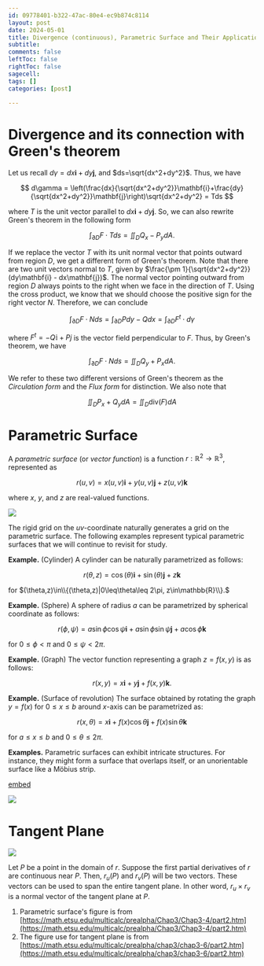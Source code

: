 ```yaml
---
id: 09778401-b322-47ac-80e4-ec9b874c8114
layout: post
date: 2024-05-01
title: Divergence (continuous), Parametric Surface and Their Application
subtitle: 
comments: false
leftToc: false
rightToc: false
sagecell: 
tags: []
categories: [post]

---
```


# Divergence and its connection with Green's theorem


Let us recall $d\gamma = dx\mathbf{i}+dy\mathbf{j}$, and $ds=\sqrt{dx^2+dy^2}$. Thus, we have


$$
d\gamma = \left(\frac{dx}{\sqrt{dx^2+dy^2}}\mathbf{i}+\frac{dy}{\sqrt{dx^2+dy^2}}\mathbf{j}\right)\sqrt{dx^2+dy^2} = Tds
$$


where $T$ is the unit vector parallel to $dx\mathbf{i}+dy\mathbf{j}$. So, we can also rewrite Green's theorem in the following form


$$
\int_{\partial D} F\cdot Tds = \iint_D Q_x-P_ydA.
$$


If we replace the vector $T$ with its unit normal vector that points outward from region $D$, we get a different form of Green's theorem. Note that there are two unit vectors normal to $T$, given by $\frac{\pm 1}{\sqrt{dx^2+dy^2}}(dy\mathbf{i} - dx\mathbf{j})$. The normal vector pointing outward from region $D$ always points to the right when we face in the direction of $T$. Using the cross product, we know that we should choose the positive sign for the right vector $N$. Therefore, we can conclude


$$
\int_{\partial D}F\cdot Nds = \int_{\partial D}Pdy-Qdx =\int_{\partial D}F^t\cdot d\gamma
$$


where $F^t = -Q\mathbb{i}+Pj$ is the vector field perpendicular to $F$. Thus, by Green's theorem, we have


$$
\int_{\partial D}F\cdot Nds=\iint_{D}Q_y+P_xdA.
$$


We refer to these two different versions of Green's theorem as the _Circulation form_ and the _Flux form_ for distinction. We also note that 


$$
\iint_DP_x+Q_ydA =\iint_D\text{div}(F)dA
$$


# Parametric Surface


A _parametric surface_ (or _vector function_) is a function $r:\mathbb{R}^2\to\mathbb{R}^3$, represented as


$$
r(u,v)=x(u,v)\mathbf{i}+y(u,v)\mathbf{j}+z(u,v)\mathbf{k}
$$


where $x$, $y$, and $z$ are real-valued functions.


![](https://junwenwaynepeng.github.io/assets/img/posts/2024-05-03-01.gif)


The rigid grid on the $uv$-coordinate naturally generates a grid on the parametric surface. The following examples represent typical parametric surfaces that we will continue to revisit for study.


**Example.** (Cylinder) A cylinder can be naturally parametrized as follows:


$$
r(\theta,z)=\cos(\theta)\mathbf{i}+\sin(\theta)\mathbf{j}+z\mathbf{k}
$$


for $(\theta,z)\in\\{(\theta,z)|0\leq\theta\leq 2\pi, z\in\mathbb{R}\\}.$


**Example.** (Sphere) A sphere of radius $a$ can be parametrized by spherical coordinate as follows:


$$
r(\phi,\psi)=a\sin\phi\cos\psi\mathbf{i}+a\sin\phi\sin\psi\mathbf{j}+a\cos\phi\mathbf{k}
$$


for $0\leq \phi<\pi$ and $0\leq \psi<2\pi$.


**Example.** (Graph) The vector function representing a graph $z=f(x,y)$ is as follows:


$$
r(x,y)=x\mathbf{i}+y\mathbf{j}+f(x,y)\mathbf{k}.
$$


**Example.** (Surface of revolution) The surface obtained by rotating the graph $y=f(x)$ for $0\leq x\leq b$ around $x$-axis can be parametrized as:


$$
r(x,\theta)=x\mathbf{i}+f(x)\cos\theta\mathbf{j}+f(x)\sin\theta\mathbf{k}
$$


for $a\leq x\leq b$ and $0\leq \theta\leq 2\pi$.


**Examples.** Parametric surfaces can exhibit intricate structures. For instance, they might form a surface that overlaps itself, or an unorientable surface like a Möbius strip.


[embed](https://www.desmos.com/3d/i7jaykosg6)


![](https://junwenwaynepeng.github.io/assets/img/posts/2024-05-03-02.svg)


# Tangent Plane


![](https://junwenwaynepeng.github.io/assets/img/posts/2024-05-03-03.gif)


Let $P$ be a point in the domain of $r$. Suppose the first partial derivatives of $r$ are continuous near $P$. Then, $r_u(P)$ and $r_v(P)$ will be two vectors. These vectors can be used to span the entire tangent plane. In other word, $r_u\times r_v$ is a normal vector of the tangent plane at $P$.

1. Parametric surface's figure is from [https://math.etsu.edu/multicalc/prealpha/Chap3/Chap3-4/part2.htm](https://math.etsu.edu/multicalc/prealpha/Chap3/Chap3-4/part2.htm)
2. The figure use for tangent plane is from [https://math.etsu.edu/multicalc/prealpha/chap3/chap3-6/part2.htm](https://math.etsu.edu/multicalc/prealpha/chap3/chap3-6/part2.htm)
